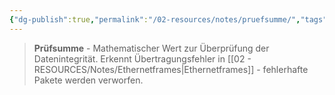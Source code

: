 ```yaml
---
{"dg-publish":true,"permalink":"/02-resources/notes/pruefsumme/","tags":["informatik/netzwerk"],"noteIcon":"","updated":"2025-09-10T16:58:04.000+02:00"}
---
```


>**Prüfsumme** - Mathematischer Wert zur Überprüfung der Datenintegrität.
Erkennt Übertragungsfehler in [[02 - RESOURCES/Notes/Ethernetframes\|Ethernetframes]] - fehlerhafte Pakete werden verworfen.